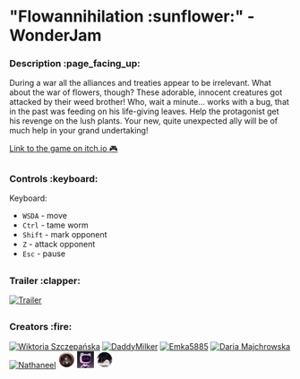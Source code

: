 <h1>"Flowannihilation :sunflower:" - WonderJam</h1>

<h3>Description :page_facing_up:</h3>

During a war all the alliances and treaties appear to be irrelevant. What about the war of flowers, though? These adorable, innocent creatures got attacked by their weed brother! Who, wait a minute... works with a bug, that in the past was feeding on his life-giving leaves. Help the protagonist get his revenge on the lush plants. Your new, quite unexpected ally will be of much help in your grand undertaking!

[Link to the game on itch.io :video_game:](https://archerywike.itch.io/flowannihilation)

<h2></h2>
<h3>Controls :keyboard:</h3>

Keyboard:
- `WSDA` - move
- `Ctrl` - tame worm
- `Shift` - mark opponent
- `Z` - attack opponent
- `Esc` - pause

<h2></h2>
<h3>Trailer :clapper:</h3>


[![Trailer](https://github.com/ArcherWike/Wonder_Jam/assets/90275335/b578077d-c7f4-4510-b4b2-33f4e492d37e)](https://www.youtube.com/watch?v=P8BmnrE9jsI&ab_channel=WiktoriaSzczepa%C5%84ska)



<h2></h2>
<h3>Creators :fire:</h3>

[![Wiktoria Szczepańska](https://github.com/ArcherWike.png?size=30)](https://github.com/ArcherWike "ArcherWike on GitHub")
[![DaddyMilker](https://github.com/DaddyMilker.png?size=30)](https://github.com/DaddyMilker "DaddyMilker on GitHub")
[![Emka5885](https://github.com/Emka5885.png?size=30)](https://github.com/Emka5885 "Emka5885 on GitHub")
[![Daria Majchrowska](https://github.com/Daria13szamman.png?size=30)](https://github.com/Daria13szamman "Daria13szamman on GitHub")
[![Nathaneel](https://github.com/NNathaneel.png?size=30)](https://linktr.ee/nathaneel)
[<img alt="Ikien" width="30px" src="/Content/Art/Creators/Ikien.png" />](https://www.instagram.com/ikien_artstudio)
[<img alt="q360" width="30px" src="/Content/Art/Creators/q360.png" />](https://www.instagram.com/q360__)
[<img alt="Laura" width="30px" src="/Content/Art/Creators/Laura.png" />](https://www.instagram.com/prekognicja_)
